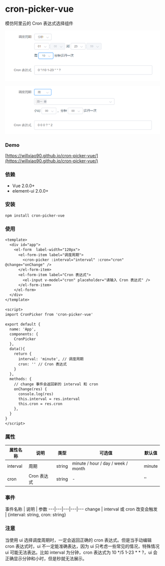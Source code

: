 # cron-picker-vue

模仿阿里云的 Cron 表达式选择组件

![](https://raw.githubusercontent.com/willxiao90/cron-picker-vue/master/public/snapshot.png)

![](https://raw.githubusercontent.com/willxiao90/cron-picker-vue/master/public/snapshot2.png)

### Demo

[https://willxiao90.github.io/cron-picker-vue/](https://willxiao90.github.io/cron-picker-vue/)

### 依赖
- Vue 2.0.0+
- element-ui 2.0.0+

### 安装
```
npm install cron-picker-vue
```

### 使用
``` vue
<template>
  <div id="app">
    <el-form  label-width="120px">
      <el-form-item label="调度周期">
        <cron-picker :interval="interval" :cron="cron" @change="onChange" />
      </el-form-item>
      <el-form-item label="Cron 表达式">
        <el-input v-model="cron" placeholder="请输入 Cron 表达式" />
      </el-form-item>
    </el-form>
  </div>
</template>

<script>
import CronPicker from 'cron-picker-vue'

export default {
  name: 'App',
  components: {
    CronPicker
  },
  data(){
    return {
      interval: 'minute', // 调度周期
      cron: '' // Cron 表达式
    }
  },
  methods: {
    // change 事件会返回新的 interval 和 cron
    onChange(res) {
      console.log(res)
      this.interval = res.interval
      this.cron = res.cron
    },
  }
}
</script>
```

### 属性

属性名称 | 说明 | 类型 | 可选值 | 默认值
---|---|---|---|---
interval | 周期 | string | minute / hour / day / week / month | minute
cron | Cron 表达式 | string | - | '' 

### 事件

事件名称 | 说明 | 参数
---|---|---|---|---
change | interval 或 cron 改变会触发 | {interval: string, cron: string}

### 注意

当使用 ui 选择调度周期时，一定会返回正确的 cron 表达式。但是当手动编辑 cron 表达式时，ui 不一定能准确表达，因为 ui 只考虑一些常见的情况，特殊情况 ui 可能无法表达。比如 interval 为分钟，cron 表达式为 10 */5 1-23 * * ?，ui 会正确显示分钟和小时，但是秒就无法展示。